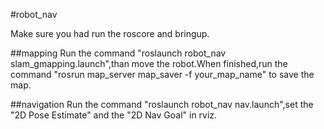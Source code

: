 #robot_nav

Make sure you had run the roscore and bringup.

##mapping
Run the command "roslaunch robot_nav slam_gmapping.launch",than move the robot.When finished,run the command "rosrun map_server map_saver -f your_map_name" to save the map.

##navigation
Run the command "roslaunch robot_nav nav.launch",set the "2D Pose Estimate" and the "2D Nav Goal" in rviz.